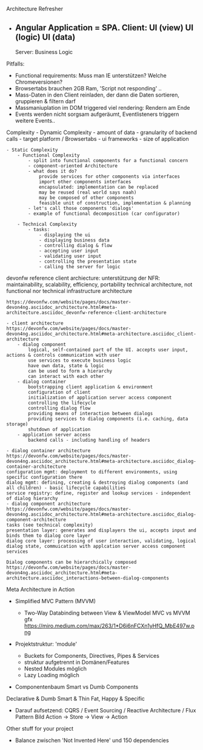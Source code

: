Architecture Refresher

- Angular Application = SPA.
    Client: UI (view)
            UI (logic)
            UI (data)
    ------------------------
    Server: Business Logic

Pitfalls:
- Functional requirements: Muss man IE unterstützen? Welche Chromeversionen?
- Browsertabs brauchen 2GB Ram, 'Script not responding' ..
- Mass-Daten in den Client reinladen, der dann die Daten sortieren, gruppieren & filtern darf
- Massmaniuplation im DOM triggered viel rendering: Rendern am Ende
- Events werden nicht sorgsam aufgeräumt, Eventlisteners triggern weitere Events..

Complexity
    - Dynamic Complexity
        - amount of data
        - granularity of backend calls
        - target platform / Browsertabs
        - ui frameworks
        - size of application

    - Static Complexity
        - Functional Complexity
            - split into functional components for a functional concern
            - component-oriented Architecture
            - what does it do?
                provide services for other components via interfaces
                import other components interfaces
                encapsulated: implementation can be replaced
                may be reused (real world says naah)
                may be composed of other components
                feasible unit of construction, implementation & planning
            - let's call those components 'dialogs'
            - example of functional decomposition (car configurator)

        - Technical Complexity
            - tasks:
                - displaying the ui
                - displaying business data
                - controlling dialog & flow
                - accepting user input
                - validating user input
                - controlling the presentation state
                - calling the server for logic

devonfw reference client archiecture:
    unterstützung der NFR: maintainability, scalability, efficiency, portability
    technical architecture, not functional nor technical infrastructure architecture

    https://devonfw.com/website/pages/docs/master-devon4ng.asciidoc_architecture.html#meta-architecture.asciidoc_devonfw-reference-client-architecture

    - client architecture
    https://devonfw.com/website/pages/docs/master-devon4ng.asciidoc_architecture.html#meta-architecture.asciidoc_client-architecture
        - dialog component
            logical, self-contained part of the UI. accepts user input, actions & controls communication with user
            use services to execute business logic
            have own data, state & logic
            can be used to form a hierarchy
            can interact with each other
        - dialog container
            bootstrapping client application & environment
            configuration of client
            initialization of application server access component
            controlling the lifecycle
            controlling dialog flow
            providing means of interaction between dialogs
            providing services to dialog components (i.e. caching, data storage)
            shutdown of application
        - application server access
            backend calls - including handling of headers

    - dialog container architecture
    https://devonfw.com/website/pages/docs/master-devon4ng.asciidoc_architecture.html#meta-architecture.asciidoc_dialog-container-architecture
    configuration mgmt: deployment to different environments, using specific configuration there
    dialog mgmt: defining, creating & destroying dialog components (and all children) - basic lifecycle capabilities
    service registry: define, register and lookup services - independent of dialog hierarchy
    - dialog component architecture
    https://devonfw.com/website/pages/docs/master-devon4ng.asciidoc_architecture.html#meta-architecture.asciidoc_dialog-component-architecture
    tasks (see technical complexity)
    presentation layer: generates and displayers the ui, accepts input and binds them to dialog core layer
    dialog core layer: processing of user interaction, validating, logical dialog state, commuication with applcation server access component services

    Dialog components can be hierarchically composed
    https://devonfw.com/website/pages/docs/master-devon4ng.asciidoc_architecture.html#meta-architecture.asciidoc_interactions-between-dialog-components


Meta Architecture in Action

- Simplified MVC Pattern (MVVM)
    + Two-Way Databinding between View & ViewModel
    MVC vs MVVM gfx
    https://miro.medium.com/max/263/1*D6i6nFCXn1yHfQ_MbE497w.png

- Projektstruktur: 'module'
    + Buckets for Components, Directives, Pipes & Services
    + struktur aufgetrennt in Domänen/Features
    + Nested Modules möglich
    + Lazy Loading möglich

- Componentenbaum
 Smart vs Dumb Components

Declarative & Dumb
Smart & Thin
Fat, Happy & Specific




- Darauf aufsetzend: CQRS / Event Sourcing / Reactive Architecture / Flux Pattern
    Bild Action -> Store -> View -> Action 

Other stuff for your project
- Balance zwischen 'Not Invented Here' und 150 dependencies
